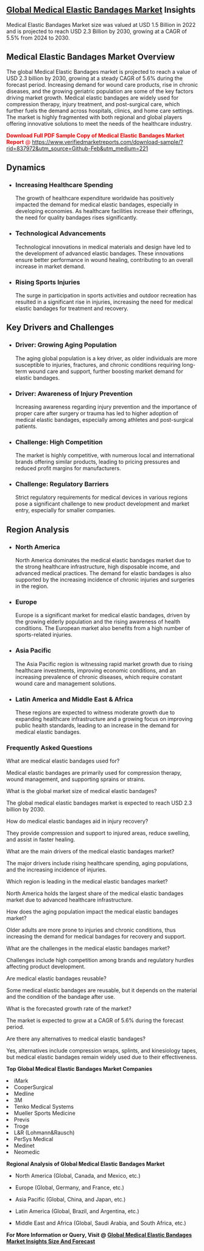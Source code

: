 <h2><a href="https://www.verifiedmarketreports.com/download-sample/?rid=837972&amp;utm_source=Github&amp;utm_medium=221" target="_blank">Global Medical Elastic Bandages Market</a> Insights</h2><p>Medical Elastic Bandages Market size was valued at USD 1.5 Billion in 2022 and is projected to reach USD 2.3 Billion by 2030, growing at a CAGR of 5.5% from 2024 to 2030.</p><p><h2>Medical Elastic Bandages Market Overview</h2> <p>The global Medical Elastic Bandages market is projected to reach a value of USD 2.3 billion by 2030, growing at a steady CAGR of 5.6% during the forecast period. Increasing demand for wound care products, rise in chronic diseases, and the growing geriatric population are some of the key factors driving market growth. Medical elastic bandages are widely used for compression therapy, injury treatment, and post-surgical care, which further fuels the demand across hospitals, clinics, and home care settings. The market is highly fragmented with both regional and global players offering innovative solutions to meet the needs of the healthcare industry.</p> <p><p><span class=""><span style="color: #ff0000;"><strong>Download Full PDF Sample Copy of Medical Elastic Bandages Market Report</strong> @ </span><a href="https://www.verifiedmarketreports.com/download-sample/?rid=837972&amp;utm_source=Github-Feb&amp;utm_medium=221" target="_blank">https://www.verifiedmarketreports.com/download-sample/?rid=837972&amp;utm_source=Github-Feb&amp;utm_medium=221</a></span></p></p> <h2>Dynamics</h2> <ul> <li><h3>Increasing Healthcare Spending</h3> <p>The growth of healthcare expenditure worldwide has positively impacted the demand for medical elastic bandages, especially in developing economies. As healthcare facilities increase their offerings, the need for quality bandages rises significantly.</p> </li> <li><h3>Technological Advancements</h3> <p>Technological innovations in medical materials and design have led to the development of advanced elastic bandages. These innovations ensure better performance in wound healing, contributing to an overall increase in market demand.</p> </li> <li><h3>Rising Sports Injuries</h3> <p>The surge in participation in sports activities and outdoor recreation has resulted in a significant rise in injuries, increasing the need for medical elastic bandages for treatment and recovery.</p> </li> </ul> <h2>Key Drivers and Challenges</h2> <ul> <li><h3>Driver: Growing Aging Population</h3> <p>The aging global population is a key driver, as older individuals are more susceptible to injuries, fractures, and chronic conditions requiring long-term wound care and support, further boosting market demand for elastic bandages.</p> </li> <li><h3>Driver: Awareness of Injury Prevention</h3> <p>Increasing awareness regarding injury prevention and the importance of proper care after surgery or trauma has led to higher adoption of medical elastic bandages, especially among athletes and post-surgical patients.</p> </li> <li><h3>Challenge: High Competition</h3> <p>The market is highly competitive, with numerous local and international brands offering similar products, leading to pricing pressures and reduced profit margins for manufacturers.</p> </li> <li><h3>Challenge: Regulatory Barriers</h3> <p>Strict regulatory requirements for medical devices in various regions pose a significant challenge to new product development and market entry, especially for smaller companies.</p> </li> </ul> <h2>Region Analysis</h2> <ul> <li><h3>North America</h3> <p>North America dominates the medical elastic bandages market due to the strong healthcare infrastructure, high disposable income, and advanced medical practices. The demand for elastic bandages is also supported by the increasing incidence of chronic injuries and surgeries in the region.</p> </li> <li><h3>Europe</h3> <p>Europe is a significant market for medical elastic bandages, driven by the growing elderly population and the rising awareness of health conditions. The European market also benefits from a high number of sports-related injuries.</p> </li> <li><h3>Asia Pacific</h3> <p>The Asia Pacific region is witnessing rapid market growth due to rising healthcare investments, improving economic conditions, and an increasing prevalence of chronic diseases, which require constant wound care and management solutions.</p> </li> <li><h3>Latin America and Middle East & Africa</h3> <p>These regions are expected to witness moderate growth due to expanding healthcare infrastructure and a growing focus on improving public health standards, leading to an increase in the demand for medical elastic bandages.</p> </li> </ul> <h3>Frequently Asked Questions</h3> <p>What are medical elastic bandages used for?</p> <p>Medical elastic bandages are primarily used for compression therapy, wound management, and supporting sprains or strains.</p> <p>What is the global market size of medical elastic bandages?</p> <p>The global medical elastic bandages market is expected to reach USD 2.3 billion by 2030.</p> <p>How do medical elastic bandages aid in injury recovery?</p> <p>They provide compression and support to injured areas, reduce swelling, and assist in faster healing.</p> <p>What are the main drivers of the medical elastic bandages market?</p> <p>The major drivers include rising healthcare spending, aging populations, and the increasing incidence of injuries.</p> <p>Which region is leading in the medical elastic bandages market?</p> <p>North America holds the largest share of the medical elastic bandages market due to advanced healthcare infrastructure.</p> <p>How does the aging population impact the medical elastic bandages market?</p> <p>Older adults are more prone to injuries and chronic conditions, thus increasing the demand for medical bandages for recovery and support.</p> <p>What are the challenges in the medical elastic bandages market?</p> <p>Challenges include high competition among brands and regulatory hurdles affecting product development.</p> <p>Are medical elastic bandages reusable?</p> <p>Some medical elastic bandages are reusable, but it depends on the material and the condition of the bandage after use.</p> <p>What is the forecasted growth rate of the market?</p> <p>The market is expected to grow at a CAGR of 5.6% during the forecast period.</p> <p>Are there any alternatives to medical elastic bandages?</p> <p>Yes, alternatives include compression wraps, splints, and kinesiology tapes, but medical elastic bandages remain widely used due to their effectiveness.</p> </p><p><strong>Top Global Medical Elastic Bandages Market Companies</strong></p><div data-test-id=""><p><li>iMark</li><li> CooperSurgical</li><li> Medline</li><li> 3M</li><li> Tenko Medical Systems</li><li> Mueller Sports Medicine</li><li> Previs</li><li> Troge</li><li> L&R (Lohmann&Rausch)</li><li> PerSys Medical</li><li> Medinet</li><li> Neomedic</li></p><div><strong>Regional Analysis of&nbsp;Global Medical Elastic Bandages Market</strong></div><ul><li dir="ltr"><p dir="ltr">North America&nbsp;(Global, Canada, and Mexico, etc.)</p></li><li dir="ltr"><p dir="ltr">Europe (Global, Germany, and France, etc.)</p></li><li dir="ltr"><p dir="ltr">Asia Pacific&nbsp;(Global, China, and Japan, etc.)</p></li><li dir="ltr"><p dir="ltr">Latin America&nbsp;(Global, Brazil, and Argentina, etc.)</p></li><li dir="ltr">Middle East and Africa&nbsp;(Global, Saudi Arabia, and South Africa, etc.)</li></ul><p><strong>For More Information or Query, Visit @&nbsp;</strong><strong><a href="https://www.verifiedmarketreports.com/product/medical-elastic-bandages-market/?utm_source=Github&amp;utm_medium=221" target="_blank">Global Medical Elastic Bandages Market Insights Size And Forecast</a></strong></p></div>
